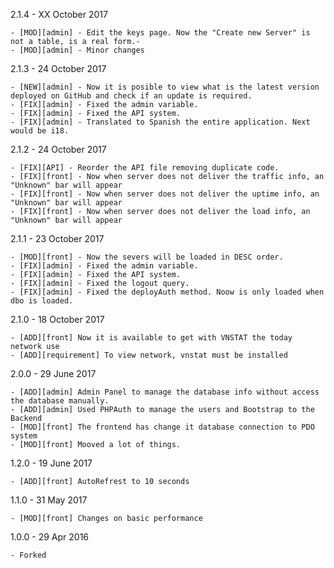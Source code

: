 2.1.4 - XX October 2017

    - [MOD][admin] - Edit the keys page. Now the "Create new Server" is not a table, is a real form.-
    - [MOD][admin] - Minor changes

2.1.3 - 24 October 2017

    - [NEW][admin] - Now it is posible to view what is the latest version deployed on GitHub and check if an update is required.
    - [FIX][admin] - Fixed the admin variable. 
    - [FIX][admin] - Fixed the API system.
    - [FIX][admin] - Translated to Spanish the entire application. Next would be i18.

2.1.2 - 24 October 2017

    - [FIX][API] - Reorder the API file removing duplicate code.
    - [FIX][front] - Now when server does not deliver the traffic info, an "Unknown" bar will appear 
    - [FIX][front] - Now when server does not deliver the uptime info, an "Unknown" bar will appear 
    - [FIX][front] - Now when server does not deliver the load info, an "Unknown" bar will appear

2.1.1 - 23 October 2017 

    - [MOD][front] - Now the severs will be loaded in DESC order. 
    - [FIX][admin] - Fixed the admin variable. 
    - [FIX][admin] - Fixed the API system. 
    - [FIX][admin] - Fixed the logout query. 
    - [FIX][admin] - Fixed the deployAuth method. Noow is only loaded when dbo is loaded. 

2.1.0 - 18 October 2017

    - [ADD][front] Now it is available to get with VNSTAT the today network use
    - [ADD][requirement] To view network, vnstat must be installed

2.0.0 - 29 June 2017 

    - [ADD][admin] Admin Panel to manage the database info without access the database manually.
    - [ADD][admin] Used PHPAuth to manage the users and Bootstrap to the Backend
    - [MOD][front] The frontend has change it database connection to PDO system
    - [MOD][front] Mooved a lot of things.

1.2.0 - 19 June 2017

    - [ADD][front] AutoRefrest to 10 seconds

1.1.0 - 31 May 2017

    - [MOD][front] Changes on basic performance

1.0.0 - 29 Apr 2016

    - Forked
